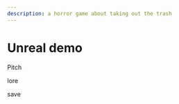 ```yaml
---
description: a horror game about taking out the trash
---
```


# Unreal demo

Pitch

lore&#x20;

save
